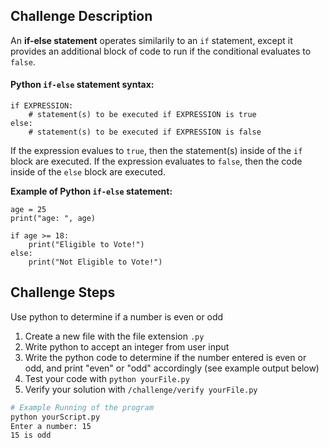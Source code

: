 ## Challenge Description
An **if-else statement** operates similarily to an `if` statement, except it provides an additional block of code to run if the conditional evaluates to `false`.

#### Python `if-else` statement syntax:
```
if EXPRESSION:
	# statement(s) to be executed if EXPRESSION is true
else:
	# statement(s) to be executed if EXPRESSION is false
```
If the expression evalues to `true`, then the statement(s) inside of the `if` block are executed. If the expression evaluates to `false`, then the code inside of the `else` block are executed.

**Example of Python `if-else` statement:**
```
age = 25
print("age: ", age)

if age >= 18:
	print("Eligible to Vote!")
else:
	print("Not Eligible to Vote!")
```

## Challenge Steps
Use python to determine if a number is even or odd

1. Create a new file with the file extension `.py`
2. Write python to accept an integer from user input
2. Write the python code to determine if the number entered is even or odd, and print "even" or "odd" accordingly (see example output below)
3. Test your code with `python yourFile.py`
4. Verify your solution with `/challenge/verify yourFile.py`

```bash
# Example Running of the program
python yourScript.py
Enter a number: 15
15 is odd
```
